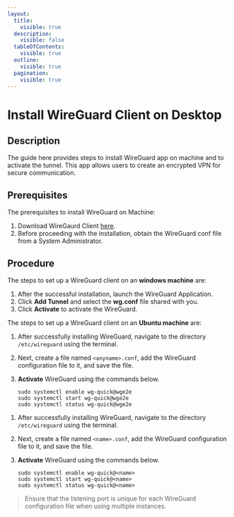 ```yaml
---
layout:
  title:
    visible: true
  description:
    visible: false
  tableOfContents:
    visible: true
  outline:
    visible: true
  pagination:
    visible: true
---
```


# Install WireGuard Client on Desktop

## Description <a href="#prerequisites" id="prerequisites"></a>

The guide here provides steps to install WireGuard app on machine and to activate the tunnel. This app allows users to create an encrypted VPN for secure communication.

## Prerequisites <a href="#prerequisites" id="prerequisites"></a>

The prerequisites to install WireGuard on Machine:

1. Download WireGaurd Client [here](https://www.wireguard.com/install/).
2. Before proceeding with the installation, obtain the WireGuard conf file from a System Administrator.

## Procedure

The steps to set up a WireGuard client on an **windows machine** are:

1. After the successful installation, launch the WireGuard Application.
2. Click **Add Tunnel** and select the **wg.conf** file shared with you.
3. Click **Activate** to activate the WireGuard.

The steps to set up a WireGuard client on an **Ubuntu machine** are:

1. After successfully installing WireGuard, navigate to the directory `/etc/wireguard` using the terminal.
2. Next, create a file named `<anyname>.conf`, add the WireGuard configuration file to it, and save the file.
3.  **Activate** WireGuard using the commands below.

    ```
    sudo systemctl enable wg-quick@wge2e 
    sudo systemctl start wg-quick@wge2e
    sudo systemctl status wg-quick@wge2e
    ```

<!---->

1. After successfully installing WireGuard, navigate to the directory `/etc/wireguard` using the terminal.
2. Next, create a file named `<name>.conf`, add the WireGuard configuration file to it, and save the file.
3.  **Activate** WireGuard using the commands below.

    ```
    sudo systemctl enable wg-quick@<name> 
    sudo systemctl start wg-quick@<name>
    sudo systemctl status wg-quick@<name>
    ```

> Ensure that the listening port is unique for each WireGuard configuration file when using multiple instances.
